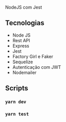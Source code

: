 NodeJS com Jest

## Tecnologias

- Node JS
- Rest API
- Express
- Jest
- Factory Girl e Faker
- Sequelize
- Autenticação com JWT
- Nodemailer

## Scripts

### `yarn dev`

### `yarn test`

